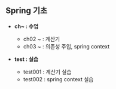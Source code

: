 ## Spring 기초

- **ch~ : 수업**
  - ch02 ~ : 계산기
  - ch03 ~ : 의존성 주입, spring context

    
- **test : 실습**
  - test001 : 계산기 실습
  - test002 : spring context 실습
